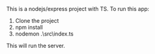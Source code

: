 This is a nodejs/express project with TS. To run this app:

1. Clone the project
2. npm install
3. nodemon .\src\index.ts

This will run the server.
